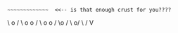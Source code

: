 ~~~~~~~~~~~~~
~~~~~~~~~~~~~  <<-- is that enough crust for you????
~~~~~~~~~~~~~
\     o     /
 \ o    o  /
  \  o  o /
   \o    /
    \  o/
     \ /
      V